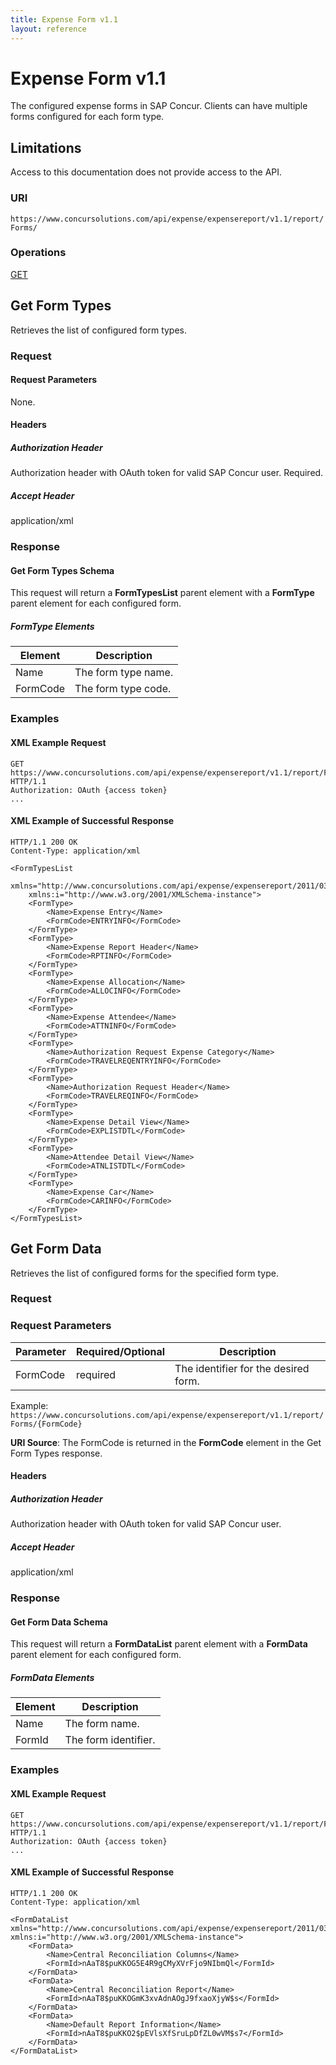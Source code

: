 ```yaml
---
title: Expense Form v1.1
layout: reference
---
```


# Expense Form v1.1

The configured expense forms in SAP Concur. Clients can have multiple forms configured for each form type.

## Limitations

Access to this documentation does not provide access to the API. 

### URI
`https://www.concursolutions.com/api/expense/expensereport/v1.1/report/Forms/ `

### Operations
[GET](#get)

## Get Form Types <a name="get-form-types"></a>

Retrieves the list of configured form types.

### <a name="types-req"></a>Request

#### Request Parameters
None.

#### Headers

##### Authorization Header
Authorization header with OAuth token for valid SAP Concur user. Required.

##### Accept Header
application/xml

### <a name="types-res"></a>Response

#### <a name="types-schema"></a>Get Form Types Schema
This request will return a **FormTypesList** parent element with a **FormType** parent element for each configured form.

##### FormType Elements

|  Element |  Description |
| -------- | ------------ |
|  Name |  The form type name. |
|  FormCode |  The form type code. |

### <a name="types-examples"></a>Examples

#### XML Example Request

```http
GET https://www.concursolutions.com/api/expense/expensereport/v1.1/report/Forms HTTP/1.1
Authorization: OAuth {access token}
...
```

#### XML Example of Successful Response

```http
HTTP/1.1 200 OK
Content-Type: application/xml

<FormTypesList
    xmlns="http://www.concursolutions.com/api/expense/expensereport/2011/03"
    xmlns:i="http://www.w3.org/2001/XMLSchema-instance">
    <FormType>
        <Name>Expense Entry</Name>
        <FormCode>ENTRYINFO</FormCode>
    </FormType>
    <FormType>
        <Name>Expense Report Header</Name>
        <FormCode>RPTINFO</FormCode>
    </FormType>
    <FormType>
        <Name>Expense Allocation</Name>
        <FormCode>ALLOCINFO</FormCode>
    </FormType>
    <FormType>
        <Name>Expense Attendee</Name>
        <FormCode>ATTNINFO</FormCode>
    </FormType>
    <FormType>
        <Name>Authorization Request Expense Category</Name>
        <FormCode>TRAVELREQENTRYINFO</FormCode>
    </FormType>
    <FormType>
        <Name>Authorization Request Header</Name>
        <FormCode>TRAVELREQINFO</FormCode>
    </FormType>
    <FormType>
        <Name>Expense Detail View</Name>
        <FormCode>EXPLISTDTL</FormCode>
    </FormType>
    <FormType>
        <Name>Attendee Detail View</Name>
        <FormCode>ATNLISTDTL</FormCode>
    </FormType>
    <FormType>
        <Name>Expense Car</Name>
        <FormCode>CARINFO</FormCode>
    </FormType>
</FormTypesList>
```

## Get Form Data <a name="get-form-data"></a>

Retrieves the list of configured forms for the specified form type.

### <a name="data-req"></a>Request

### Request Parameters

| Parameter |Required/Optional| Description |
|-----------------|--------|-----------------------------|
FormCode | required | The identifier for the desired form. |

Example: `https://www.concursolutions.com/api/expense/expensereport/v1.1/report/Forms/{FormCode}`

**URI Source**: The FormCode is returned in the **FormCode** element in the Get Form Types response.

#### Headers

##### Authorization Header
Authorization header with OAuth token for valid SAP Concur user.

##### Accept Header
application/xml

### <a name="data-res"></a>Response

#### <a name="data-schema"></a>Get Form Data Schema
This request will return a **FormDataList** parent element with a **FormData** parent element for each configured form.

##### FormData Elements

|  Element |  Description |
| -------- | ------------ |
|  Name |  The form name. |
|  FormId |  The form identifier. |

### <a name="data-examples"></a>Examples

#### XML Example Request

```http
GET https://www.concursolutions.com/api/expense/expensereport/v1.1/report/Forms/RPTINFO HTTP/1.1
Authorization: OAuth {access token}
...
```

#### XML Example of Successful Response

```http
HTTP/1.1 200 OK
Content-Type: application/xml

<FormDataList xmlns="http://www.concursolutions.com/api/expense/expensereport/2011/03" xmlns:i="http://www.w3.org/2001/XMLSchema-instance">
    <FormData>
        <Name>Central Reconciliation Columns</Name>
        <FormId>nAaT8$puKKOG5E4R9gCMyXVrFjo9NIbmQl</FormId>
    </FormData>
    <FormData>
        <Name>Central Reconciliation Report</Name>
        <FormId>nAaT8$puKKOGmK3xvAdnAOgJ9fxaoXjyW$s</FormId>
    </FormData>
    <FormData>
        <Name>Default Report Information</Name>
        <FormId>nAaT8$puKKO2$pEVlsXfSruLpDfZL0wVM$s7</FormId>
    </FormData>
</FormDataList>
```

